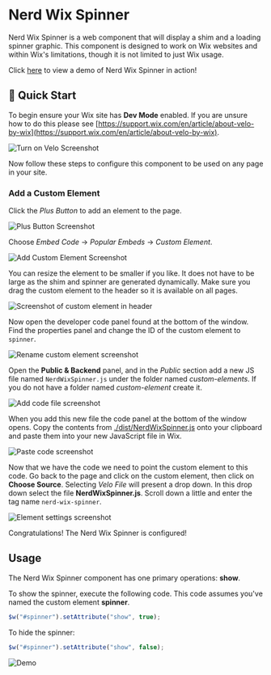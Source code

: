 # Nerd Wix Spinner

Nerd Wix Spinner is a web component that will display a shim and a loading spinner graphic. This component is designed to work on Wix websites and within Wix's limitations, though it is not limited to just Wix usage. 

Click [here](https://www.appnerds.net/spinner-demo) to view a demo of Nerd Wix Spinner in action!

## 🚀 Quick Start

To begin ensure your Wix site has **Dev Mode** enabled. If you are unsure how to do this please see [https://support.wix.com/en/article/about-velo-by-wix](https://support.wix.com/en/article/about-velo-by-wix). 

![Turn on Velo Screenshot](./screenshots/turn-on-velo.png)

Now follow these steps to configure this component to be used on any page in your site.

### Add a Custom Element

Click the *Plus Button* to add an element to the page.

![Plus Button Screenshot](./screenshots/press-plus-button.png)

Choose *Embed Code* -> *Popular Embeds* -> *Custom Element*.

![Add Custom Element Screenshot](./screenshots/add-custom-element.png)

You can resize the element to be smaller if you like. It does not have to be large as the shim and spinner are generated dynamically. Make sure you drag the custom element to the header so it is available on all pages.

![Screenshot of custom element in header](./screenshots/custom-element-in-header.png)

Now open the developer code panel found at the bottom of the window. Find the properties panel and change the ID of the custom element to `spinner`.

![Rename custom element screenshot](./screenshots/rename-custom-element.png)

Open the **Public & Backend** panel, and in the *Public* section add a new JS file named `NerdWixSpinner.js` under the folder named *custom-elements*. If you do not have a folder named *custom-element* create it.

![Add code file screenshot](./screenshots/add-code-file.png)

When you add this new file the code panel at the bottom of the window opens. Copy the contents from [./dist/NerdWixSpinner.js](./dist/NerdWixSpinner.js) onto your clipboard and paste them into your new JavaScript file in Wix.

![Paste code screenshot](./screenshots/paste-code.png)

Now that we have the code we need to point the custom element to this code. Go back to the page and click on the custom element, then click on **Choose Source**. Selecting *Velo File* will present a drop down. In this drop down select the file **NerdWixSpinner.js**. Scroll down a little and enter the tag name `nerd-wix-spinner`.

![Element settings screenshot](./screenshots/element-settings.png)

Congratulations! The Nerd Wix Spinner is configured!

## Usage

The Nerd Wix Spinner component has one primary operations: **show**.

To show the spinner, execute the following code. This code assumes you've named the custom element **spinner**.

```js
$w("#spinner").setAttribute("show", true);
```

To hide the spinner:

```js
$w("#spinner").setAttribute("show", false);
```

![Demo](./screenshots/demo.gif)

